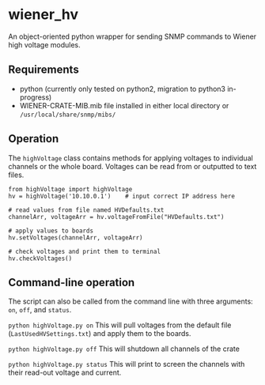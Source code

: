 # wiener_hv

An object-oriented python wrapper for sending SNMP commands to Wiener high voltage modules. 


## Requirements

- python (currently only tested on python2, migration to python3 in-progress)
- WIENER-CRATE-MIB.mib file installed in either local directory or `/usr/local/share/snmp/mibs/`

## Operation

The `highVoltage` class contains methods for applying voltages to individual channels or the whole board. 
Voltages can be read from or outputted to text files.

```
from highVoltage import highVoltage
hv = highVoltage('10.10.0.1')    # input correct IP address here

# read values from file named HVDefaults.txt
channelArr, voltageArr = hv.voltageFromFile("HVDefaults.txt")

# apply values to boards
hv.setVoltages(channelArr, voltageArr)

# check voltages and print them to terminal
hv.checkVoltages()

```

## Command-line operation
The script can also be called from the command line with three arguments: `on`, `off`, and `status`. 

`python highVoltage.py on`
This will pull voltages from the default file (`LastUsedHVSettings.txt`) and apply them to the boards.

`python highVoltage.py off`
This will shutdown all channels of the crate

`python highVoltage.py status`
This will print to screen the channels with their read-out voltage and current. 


